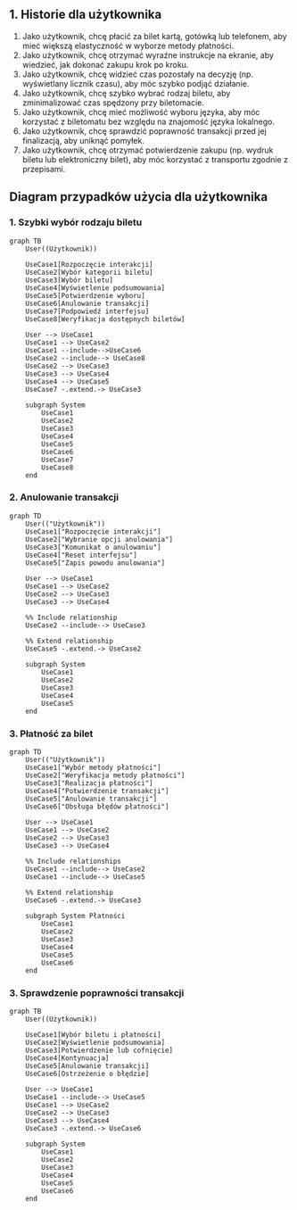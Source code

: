 ## 1. Historie dla użytkownika
1. Jako użytkownik, chcę płacić za bilet kartą, gotówką lub telefonem, aby mieć większą elastyczność w wyborze metody płatności.
2. Jako użytkownik, chcę otrzymać wyraźne instrukcje na ekranie, aby wiedzieć, jak dokonać zakupu krok po kroku.
3. Jako użytkownik, chcę widzieć czas pozostały na decyzję (np. wyświetlany licznik czasu), aby móc szybko podjąć działanie.
4. Jako użytkownik, chcę szybko wybrać rodzaj biletu, aby zminimalizować czas spędzony przy biletomacie.
5. Jako użytkownik, chcę mieć możliwość wyboru języka, aby móc korzystać z biletomatu bez względu na znajomość języka lokalnego.
6. Jako użytkownik, chcę sprawdzić poprawność transakcji przed jej finalizacją, aby uniknąć pomyłek.
7. Jako użytkownik, chcę otrzymać potwierdzenie zakupu (np. wydruk biletu lub elektroniczny bilet), aby móc korzystać z transportu zgodnie z przepisami.

## Diagram przypadków użycia dla użytkownika

### 1. Szybki wybór rodzaju biletu
```mermaid
graph TB
    User((Użytkownik))

    UseCase1[Rozpoczęcie interakcji]
    UseCase2[Wybór kategorii biletu]
    UseCase3[Wybór biletu]
    UseCase4[Wyświetlenie podsumowania]
    UseCase5[Potwierdzenie wyboru]
    UseCase6[Anulowanie transakcji]
    UseCase7[Podpowiedź interfejsu]
    UseCase8[Weryfikacja dostępnych biletów]

    User --> UseCase1
    UseCase1 --> UseCase2
    UseCase1 --include-->UseCase6
    UseCase2 --include--> UseCase8
    UseCase2 --> UseCase3
    UseCase3 --> UseCase4
    UseCase4 --> UseCase5
    UseCase7 -.extend.-> UseCase3

    subgraph System
        UseCase1
        UseCase2
        UseCase3
        UseCase4
        UseCase5
        UseCase6
        UseCase7
        UseCase8
    end
```

### 2. Anulowanie transakcji
```mermaid
graph TD
    User(("Użytkownik"))
    UseCase1["Rozpoczęcie interakcji"]
    UseCase2["Wybranie opcji anulowania"]
    UseCase3["Komunikat o anulowaniu"]
    UseCase4["Reset interfejsu"]
    UseCase5["Zapis powodu anulowania"]

    User --> UseCase1
    UseCase1 --> UseCase2
    UseCase2 --> UseCase3
    UseCase3 --> UseCase4

    %% Include relationship
    UseCase2 --include--> UseCase3

    %% Extend relationship
    UseCase5 -.extend.-> UseCase2

    subgraph System
        UseCase1
        UseCase2
        UseCase3
        UseCase4
        UseCase5
    end
```
### 3.  Płatność za bilet
```mermaid
graph TD
    User(("Użytkownik"))
    UseCase1["Wybór metody płatności"]
    UseCase2["Weryfikacja metody płatności"]
    UseCase3["Realizacja płatności"]
    UseCase4["Potwierdzenie transakcji"]
    UseCase5["Anulowanie transakcji"]
    UseCase6["Obsługa błędów płatności"]

    User --> UseCase1
    UseCase1 --> UseCase2
    UseCase2 --> UseCase3
    UseCase3 --> UseCase4
    
    %% Include relationships
    UseCase1 --include--> UseCase2
    UseCase1 --include--> UseCase5
    
    %% Extend relationship
    UseCase6 -.extend.-> UseCase3
    
    subgraph System Płatności
        UseCase1
        UseCase2
        UseCase3
        UseCase4
        UseCase5
        UseCase6
    end
```
### 3. Sprawdzenie poprawności transakcji
```mermaid
graph TB
    User((Użytkownik))

    UseCase1[Wybór biletu i płatności]
    UseCase2[Wyświetlenie podsumowania]
    UseCase3[Potwierdzenie lub cofnięcie]
    UseCase4[Kontynuacja]
    UseCase5[Anulowanie transakcji]
    UseCase6[Ostrzeżenie o błędzie]

    User --> UseCase1
    UseCase1 --include--> UseCase5
    UseCase1 --> UseCase2
    UseCase2 --> UseCase3
    UseCase3 --> UseCase4
    UseCase3 -.extend.-> UseCase6

    subgraph System
        UseCase1
        UseCase2
        UseCase3
        UseCase4
        UseCase5
        UseCase6
    end
```


